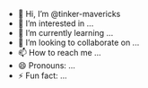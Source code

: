 - 👋 Hi, I’m @tinker-mavericks
- 👀 I’m interested in ...
- 🌱 I’m currently learning ...
- 💞️ I’m looking to collaborate on ...
- 📫 How to reach me ...
- 😄 Pronouns: ...
- ⚡ Fun fact: ...

<!---
tinker-mavericks/tinker-mavericks is a ✨ special ✨ repository because its `README.md` (this file) appears on your GitHub profile.
You can click the Preview link to take a look at your changes.
--->
